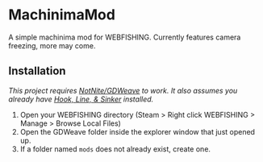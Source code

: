 # MachinimaMod
A simple machinima mod for WEBFISHING. Currently features camera freezing, more may come.

## Installation
*This project requires [NotNite/GDWeave](https://github.com/NotNite/GDWeave) to work. It also assumes you already have [Hook, Line, & Sinker](https://hooklinesinker.lol/) installed.*
1. Open your WEBFISHING directory (Steam > Right click WEBFISHING > Manage > Browse Local Files)
2. Open the GDWeave folder inside the explorer window that just opened up.
3. If a folder named `mods` does not already exist, create one.
